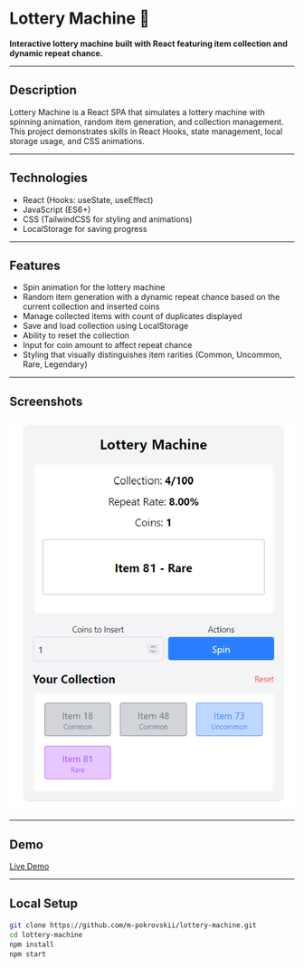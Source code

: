 # Lottery Machine 🎰

**Interactive lottery machine built with React featuring item collection and dynamic repeat chance.**

---

## Description

Lottery Machine is a React SPA that simulates a lottery machine with spinning animation, random item generation, and collection management. This project demonstrates skills in React Hooks, state management, local storage usage, and CSS animations.

---

## Technologies

- React (Hooks: useState, useEffect)  
- JavaScript (ES6+)  
- CSS (TailwindCSS for styling and animations)  
- LocalStorage for saving progress  

---

## Features

- Spin animation for the lottery machine  
- Random item generation with a dynamic repeat chance based on the current collection and inserted coins  
- Manage collected items with count of duplicates displayed  
- Save and load collection using LocalStorage  
- Ability to reset the collection  
- Input for coin amount to affect repeat chance  
- Styling that visually distinguishes item rarities (Common, Uncommon, Rare, Legendary)  

---

## Screenshots
![Lottery Machine from Danganronpa video game.](src/assets/screenshots/index.png)

---

## Demo

[Live Demo](#)  

---

## Local Setup

```bash
git clone https://github.com/m-pokrovskii/lottery-machine.git
cd lottery-machine
npm install
npm start
 
